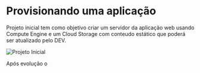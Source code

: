 # Provisionando uma aplicação

Projeto inicial tem como objetivo criar um servidor da aplicação web usando Compute Engine e um Cloud Storage com conteudo estático que poderá ser atualizado pelo DEV.

<!-- ![Projeto Inicial](https://raw.githubusercontent.com/brunogenerali/images/7b5cfbd4c9839b9e325b2929c102e4bd0e36a96c/Projeto-inicial.png) -->

<img src="https://github.com/brunogenerali/images/blob/main/curso%20gcp%20alura/Projeto-inicial.png?raw=true" alt="Projeto Inicial" style="width=150px;">

Após evolução o
